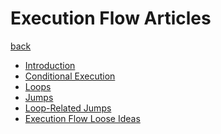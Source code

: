 Execution Flow Articles
=======================

[back](../..)

- [Introduction](introduction-to-execution-flow.md)
- [Conditional Execution](conditional-execution.md)
- [Loops](loops.md)
- [Jumps](jumps.md)
- [Loop-Related Jumps](loop-related-jumps.md)
- [Execution Flow Loose Ideas](execution-flow-loose-ideas.md)